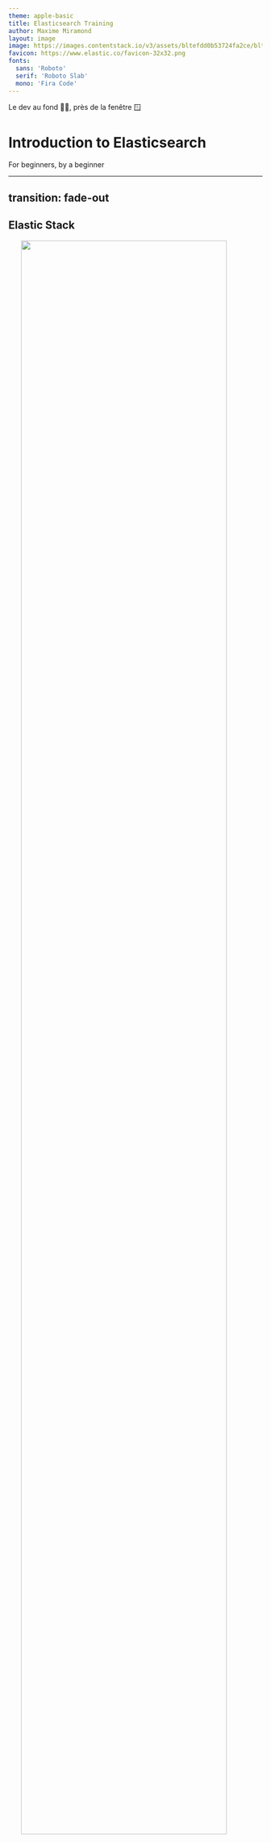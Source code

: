 ```yaml
---
theme: apple-basic
title: Elasticsearch Training
author: Maxime Miramond
layout: image
image: https://images.contentstack.io/v3/assets/bltefdd0b53724fa2ce/blt7e69fae920c5d2c7/60770b6cdbce59715a7d3a2f/blog-thumbnail-generic-elastic.png
favicon: https://www.elastic.co/favicon-32x32.png
fonts:
  sans: 'Roboto'
  serif: 'Roboto Slab'
  mono: 'Fira Code'
---
```


<div class="absolute top-5 right-5 text-blue-900">
  <span class="font-700 text-xs">
    Le dev au fond 🧑‍💻, près de la fenêtre 🪟
  </span>
</div>

<div class="absolute bottom-5">
  <h1>Introduction to Elasticsearch</h1>
  <p>For beginners, by a beginner</p>
</div>

---
transition: fade-out
---

## Elastic Stack

<img src="https://github.com/miramo/es-training/blob/main/assets/images/elk-stack.png?raw=true" style="display:block;float:none;margin-left:auto;margin-right:auto;height:90%">

<!--
ELK est une suite open source comprenant 3 composants principaux : Elasticsearch, Logstash et Kibana.
Beats a ensuite été ajouté pour former la stack ELK. ELK permet l’indexation et l’analyse de données.
Vous pourrez par exemple charger différents types de données, comme vos logs, et les visualiser sous forme de diagrammes personnalisés.
En plus des fonctionnalités énumérées ci-dessous, il peut également faire office de SIEM pour gérer les alertes de sécurité.
-->

---
transition: fade-out
layout: image-right
image: https://i.kym-cdn.com/photos/images/original/000/538/716/7f5.gif
---

## Key Features

<br><br>

- 🔎 Real-time search and analytics
- 📈 Scalability
- ✔️ High availability
- 🔓 Open-source
- 🔄 Flexible data models

---
transition: fade-out
layout: image-left
image: https://i.giphy.com/media/NBb0DtalEEyMU/giphy.webp
---

## Un peu de terminologie

| **Relational Database** | **Elasticsearch** |
|-------------------------|-------------------|
| Database                | Index             |
| Table                   | Type              |
| Row                     | Document          |
| Column                  | Field             |
| Schema                  | Mapping           |
| SQL                     | Query DSL         |

<br>

<a href="https://www.elastic.co/guide/en/elasticsearch/reference/current/removal-of-types.html#_schedule_for_removal_of_mapping_types" target="_blank">
    💡 elastic will remove types
</a>

<!--
types is deprecated in 7.x and removed in 8.x

Même si on peux faire une comparaison avec une base de données relationnelle, il ne faut pas oublier que ce n'est pas une base de données "primaire".
On s'en sert généralement pour maintenir une projection de différentes sources.
-->

---
transition: fade-out
---

## Run Elasticsearch

<br>

```bash
docker pull elasticsearch:8.8.1
```

```bash
docker run -d --rm --name elasticsearch -p 9200:9200 -p 9300:9300 -e "discovery.type=single-node" -e "xpack.security.enabled=false" elasticsearch:8.8.1
```

<br>

<v-clicks>
<img src="https://i.giphy.com/media/3o7btNa0RUYa5E7iiQ/giphy.webp" style="display:block;float:none;margin-left:auto;margin-right:auto;width:33%">
</v-clicks>


---
transition: fade-out
layout: two-cols
---

<template v-slot:default>

## API RESTful

<br>
Permet notamment de :

<v-clicks>

- 📂 Indexer un document
- 🔍 Rechercher un document
- ♻️ Mettre à jour un document
- 🗑️ Supprimer un document

</v-clicks>

<br><br>

<v-clicks>

<a href="https://www.elastic.co/guide/en/elasticsearch/reference/current/rest-apis.html" target="_blank">
    elastic.co/rest-apis.html
</a>

</v-clicks>

</template>
<template v-slot:right>

<v-clicks>
<img src="https://s3.memeshappen.com/memes/Who-is-JaSON-And-why-is-he-stateless-meme-46010.jpg">
</v-clicks>

</template>

---
transition: fade-in
---

## Création d'un index

L'URL de base se présente de la manière suivante

> http://localhost:9200/_index/_doc/_id

<br>

👉 Ajoutons un index pour stocker des informations sur les voitures Tesla

<v-clicks>
```bash
curl -XPUT 'http://localhost:9200/tesla/'
```
</v-clicks>

<v-clicks>
<div class="mt-10 flex justify-center items-center">
    <Tweet id="1519480761749016577" scale="0.7" />
</div>
</v-clicks>

---
transition: slide-out
---

## Mapping

👉 Ajoutons un mapping pour définir la structure de nos documents

<v-clicks>
```bash
curl -XPUT -H 'Content-Type: application/json' 'http://localhost:9200/tesla/_mapping' -d '
{
  "properties": {
    "name": {
      "type": "text"
    },
    "code": {
      "type": "keyword"
    },
    "description": {
      "type": "text"
    }
  }
}'
```
</v-clicks>

<div v-click>
Quand utiliser un type "text" ou "keyword" ? 🤔
</div>

<v-clicks>

- "text" : pour les champs qui doivent être analysés (recherche full-text)
- "keyword" : pour les champs qui ne doivent pas être analysés (recherche exacte)

</v-clicks>

<!--
Lorsque vous indexez un document sans mapping, Elasticsearch en crée automatiquement un pour vous en se basant sur les types de données des champs du document.
Faire attention, par défaut une string sera indexé en text, ce qui n'a aucuns sens pour un champ de type uuid par exemple.
Dans l'idéal, il faut toujours définir un mapping explicite pour chaque index.
-->

---
transition: slide-out
---

## Indexation d'un document

👉 Ajoutons quelques models Tesla

<v-clicks>
```bash
curl -XPUT -H 'Content-Type: application/json' 'http://localhost:9200/tesla/_doc/1' -d '
{
  "name": "Model S",
  "code": "S",
  "description": "LA berline électrique"
}'
```
</v-clicks>

<v-clicks>
```bash
curl -XPUT -H 'Content-Type: application/json' 'http://localhost:9200/tesla/_doc/2' -d '
{
  "name": "Model 3",
  "code": "3",
  "description": "La voiture électrique des devs"
}'
```
</v-clicks>

<v-clicks>
```bash
curl -XPUT -H 'Content-Type: application/json' 'http://localhost:9200/tesla/_doc/3' -d '
{
  "name": "Model X",
  "code": "X",
  "description": "Le SUV des michel qui ont trop de moula"
}'
```
</v-clicks>

---
transition: slide-in
---

## Recherche dans Elasticsearch

### > Où est-ce que j'ai garé ma Model S Plaid ? 🤔

👉 Ah, faisons une recherche rapide !

<v-clicks>

```bash
curl -XGET 'http://localhost:9200/tesla/_search?q=code:S'
```

</v-clicks>

<br>

<v-clicks>
<img src="https://media.tenor.com/l4ovlwYCwIkAAAAd/mkbhd-mini-tesla-mkbhd-tesla-pc.gif" style="display:block;float:none;margin-left:auto;margin-right:auto;width:33%">
</v-clicks>

---
transition: slide-in
layout: two-cols-header
clicks: 4
---

## Recherche dans Elasticsearch

::left::

<div style="width: 95%">

```json {all|12|18|19|21-25} {maxHeight:'400px'}
{
  "took":3,
  "timed_out":false,
  "_shards":{
    "total":1,
    "successful":1,
    "skipped":0,
    "failed":0
  },
  "hits":{
    "total":{
      "value":1,
      "relation":"eq"
    },
    "max_score":1.2039728,
    "hits":[
      {
        "_index":"tesla",
        "_id":"1",
        "_score":1.2039728,
        "_source":{
          "name":"Model S",
          "code":"S",
          "description":"LA berline électrique"
        }
      }
    ]
  }
}
```

</div>

::right::

<div v-click="1">

### ... nombre total de hits

</div>
<div v-click="2">

### ... l'index d'où il provient

</div>
<div v-click="3">

### ... l'id du document

</div>
<div v-click="4">

### ... la source du document

</div>

---
transition: slide-out
---

## Requêtes plus complexes avec Query DSL

<v-clicks>

- Requête "bool" : Combine plusieurs requêtes avec des opérateurs logiques
  - "must" : Tous les critères doivent être vérifiés (AND)
  - "should" : Au moins un critère doit être vérifié (OR)
  - "must_not" : Aucun critère ne doit être vérifié (NOT)
  - "filter" : Comme "must" mais ne contribue pas au score

- Requête "match" : Recherche basique correspondant aux termes dans les champs des documents

- Requête "multi_match" : Recherche un terme dans plusieurs champs différents

- Requête "aggregations" : Regroupe les données et fournit des statistiques sur ces groupes ("GROUP BY", "COUNT", "SUM", "AVG", "MIN", "MAX")

- Et bien plus encore...

- <a href="https://www.elastic.co/guide/en/elasticsearch/reference/current/query-dsl.html" target="_blank">elastic.co/query-dsl.html</a>

</v-clicks>

<!--
Must : C'est comme dire "Je veux absolument ça". Si vous mettez des conditions dans must, toutes ces conditions doivent être satisfaites. C'est l'équivalent d'un "AND" en SQL.

Filter : Imaginez que vous avez un groupe de résultats, mais vous voulez seulement ceux qui répondent à certaines conditions. Filter est utile pour cela. Les conditions que vous mettez sous filter agissent comme un post-filtre. De plus, le scoring n'est pas affecté par le filter.

Should : C'est comme dire "Ce serait bien si j'avais ça aussi". Si vous mettez des conditions dans should, elles ne sont pas indispensables mais si elles sont remplies, cela améliore le score (relevance score) de votre résultat.
-->

---
transition: slide-in
---

## Exemple de requête "match"

👉 Allons à la recherche de notre Model S !

```bash
curl -XGET -H 'Content-Type: application/json' 'http://localhost:9200/tesla/_search' -d '
{
  "query": {
    "match": {
      "code": "S"
    }
  }
}'
```

<br>

<v-clicks>
<img src="https://media.tenor.com/1sYGfNsOUbYAAAAC/jamie-foxx-elon-musk.gif" style="display:block;float:none;margin-left:auto;margin-right:auto;width:33%">
</v-clicks>

---
transition: slide-out
---

## Exemple de requête "bool"

👉 Et si on cherchait une Model S ou un Model 3 ?

```bash
curl -XGET -H 'Content-Type: application/json' 'http://localhost:9200/tesla/_search' -d '
{
  "query": {
    "bool": {
      "should": [
        { "match": { "code": "S" } },
        { "match": { "code": "3" } }
      ]
    }
  }
}'
```

<br>

<v-clicks>
<img src="https://media.tenor.com/SFjuTbTx4-oAAAAC/tugcekulas-elon-musk.gif" style="display:block;float:none;margin-left:auto;margin-right:auto;width:25%">
</v-clicks>
  
---
transition: slide-in
---

## Exemple de requête "multi_match"

👉 Recherchons tous les modèles Tesla qui ont 'model' dans leur nom ou leur description

```bash
curl -XGET -H 'Content-Type: application/json' 'http://localhost:9200/tesla/_search' -d '
{
  "query": {
    "multi_match": {
      "query": "model",
      "fields": ["name", "description"]
    }
  }
}'
```

<br>

<v-clicks>
<img src="https://media.tenor.com/UnqPvAxUphUAAAAC/elon-musk.gif" style="display:block;float:none;margin-left:auto;margin-right:auto;width:25%">
</v-clicks>

---
transition: slide-out
---

## Exemple de requête avec "aggregations"

👉 Regardons combien de modèles Tesla nous avons dans notre index

```bash
curl -XGET -H 'Content-Type: application/json' 'http://localhost:9200/tesla/_search' -d '
{
  "size": 0,
  "aggs": {
    "group_by_code": {
      "terms": {
        "field": "code"
      }
    }
  }
}'
```

<br>

<v-clicks>
<img src="https://media.tenor.com/6k-VJp84mMoAAAAC/elon-musk-too-much.gif" style="display:block;float:none;margin-left:auto;margin-right:auto;width:25%">
</v-clicks>

---
transition: slide-out
layout: two-cols-header
clicks: 6
---

## Pro tips 🎉

::left::

### > J'comprend R frère 🤯

<v-clicks>

### > Tkt, on va appeler le S 💯

</v-clicks>

<v-clicks>

👉 Utilise l'API de traduction SQL vers Query DSL

</v-clicks>

<v-clicks>

<div style="width: 98%">

```bash
POST _sql/translate?pretty --data-binary $'
{
  "query": "SELECT name FROM tesla 
      WHERE (MATCH(name, \'model\')
      OR MATCH(description, \'model\'))
      AND code = 3",
  "fetch_size": 5
}'
```

</div>

</v-clicks>

<div v-click="5">

👉 Ouuuuu, demande a ChatGPT 😎

</div>

::right::

<div v-click="4">

```json {all} { maxHeight: '410px' }
{
  "size" : 5,
  "query" : {
    "bool" : {
      "must" : [
        {
          "bool" : {
            "should" : [
              {
                "match" : {
                  "name" : {
                    "query" : "model"
                  }
                }
              },
              {
                "match" : {
                  "description" : {
                    "query" : "model"
                  }
                }
              }
            ],
            "boost" : 1.0
          }
        },
        {
          "term" : {
            "code" : {
              "value" : 3
            }
          }
        }
      ],
      "boost" : 1.0
    }
  },
  "_source" : false,
  "fields" : [
    {
      "field" : "name"
    }
  ],
  "sort" : [
    {
      "_doc" : {
        "order" : "asc"
      }
    }
  ],
  "track_total_hits" : -1
}
```

</div>

<div class="absolute bottom-0px" v-click="6">
  <img src="https://i.imgflip.com/82c55c.jpg" style="width:75%">
</div>

---
transition: slide-out
---

## Les analyzers

👉 Quand on indexe un document, Elasticsearch analyse le texte et le stocke dans un format optimisé pour la recherche.

<v-clicks>

Prenons l'exemple suivant :

```bash
curl -XPUT -H 'Content-Type: application/json' 'http://localhost:9200/tesla/_doc/4' -d '
{
  "name": "Model Y",
  "code": "Y",
  "description": "Le SUV compact"
}'
```
</v-clicks>

<v-clicks>

- Le champ "name" est analysé et stocké sous la forme "model" et "y"
- Le champ "description" est analysé et stocké sous la forme "suv" et "compact"
- Le champ "code" n'est pas analysé et stocké sous la forme "Y"
- Le champ "code" est donc plus adapté pour une recherche exacte
- Le champ "name" et "description" sont plus adaptés pour une recherche full-text
- <a href="https://www.elastic.co/guide/en/elasticsearch/reference/current/analysis.html" target="_blank">elastic.co/analysis.html</a>

</v-clicks>

---
transition: slide-out
---

## L’importance de l’analyse

👉 Prenons l'exemple suivant :

<v-clicks>

```bash
{
  "description": "Outre la recharge à domicile et sur bornes ordinaires, la Model 3
  dispose de bornes de recharges ultra-rapides appelées « Superchargeurs ». Elles permettent
  de récupérer 80 % de la charge en moins de 30 min ou 300 km en moins de 15 min sur la Model 3."
}
```

Avec l'analyse par défaut d'Elasticsearch, le champ "description" sera analysé et stocké sous la forme suivante :

```bash
{
  "description": ["outre", "recharge", "domicile", "borne", "ordinaire", "model", "superchargeur", "continent", "amerique", "nord", "europe", "asie", "oceanie", "permettre", "recuperer", "charge", "min", "km", "min", "model"]
}
```

</v-clicks>

<v-clicks>

- Lors d'une recherche, les termes recherchés sont analysés aussi, avec la même technique
- Si on recherche "Bornes" au pluriel, on ne trouvera pas de résultat
- Le token obtenu serait "bornes", qui n'existe pas dans notre index
- L’utilisateur va donc devoir saisir les mots exacts : avec pluriels, accents, ligature…
- Pas acceptable !

</v-clicks>

---
transition: slide-out
---

## L’importance de l’analyse

👉 Comment faire pour que la recherche soit plus permissive ?

<div v-click>

En utilisant l’analyzer french d’Elasticsearch, les tokens seront plutôt :
    
```bash
{
  "description": ["recharg", "domicil", "born", "ordinair", "model", "superchargeur", "continent", "ameriqu", "nord", "europ", "asi", "ocean", "permettr", "recuper", "charg", "min", "km", "min", "model"]
}
```

</div>

<v-clicks>

- Mieux, maintenant "bornes" est analysé et stocké sous la forme "born"
- On peut donc rechercher "bornes" ou "borne" et obtenir le même résultat
- <a href="https://www.elastic.co/guide/en/elasticsearch/reference/current/analysis-lang-analyzer.html" target="_blank">elastic.co/analysis-lang-analyzer.html</a>

</v-clicks>

---
transition: slide-out
layout: two-cols-header
clicks: 10
---

## Les différentes étapes de l’analyse

::left::

<div style="width: 95%">

```json {all|all|all|all|25|26-32|27|28|29|30|31} {maxHeight:'400px'}
{
  "settings": {
    "analysis": {
      "filter": {
        "french_elision": {
          "type":         "elision",
          "articles_case": true,
          "articles": [
              "l", "m", "t", "qu", "n", "s",
              "j", "d", "c", "jusqu", "quoiqu",
              "lorsqu", "puisqu"
            ]
        },
        "french_stop": {
          "type":       "stop",
          "stopwords":  "_french_"
        },
        "french_stemmer": {
          "type":       "stemmer",
          "language":   "light_french"
        }
      },
      "analyzer": {
        "french": {
          "tokenizer":  "icu_tokenizer",
          "filter": [
            "lowercase",
            "french_elision",
            "french_stop",
            "french_stemmer",
            "icu_folding"
          ]
        }
      }
    }
  }
}
```

</div>

::right::

<div style="width: 95%" class="text-xs">

<v-clicks at="0">

- **Character filter** : Supprime les caractères non désirés (ex : html_strip, mapping, pattern_replace)
- **Tokenizer** : Découpe le texte en tokens
- **Token filter** : Modifie les tokens obtenus

</v-clicks>

<div v-click="4">

- **tokenizer** par défaut : basique
- **icu_tokenizer** : basé sur la librairie ICU, gère efficacement le standard Unicode

</div>

<v-clicks at="4">

Les **token filters** permettent de modifier ces tokens :

</v-clicks>

<v-clicks at="5">

- **"lowercase"** transforme tous les tokens en minuscules
- **"elision"** supprime les élisions (ex : "l'homme" devient "homme")
- **"stop"** élimine les tokens considérés comme du bruit (ex : en, au, du, par, est)
- **"stemmer"** réduit les mots à leur racine (ex : "marche", "marches", "marcher", "marchera" deviennent "march")
- **"folding"** supprime les accents (ex : "école" devient "ecole")

</v-clicks>

</div>

<!--
Le tokenizer par défaut est basique, tandis que l'icu_tokenizer, basé sur la librairie ICU, gère efficacement le standard Unicode.
-->

---
transition: slide-out
---

## Pipelines

👉 Les pipelines permettent de définir une suite d'opérations à effectuer sur un champ lors de l'indexation.

<v-clicks>

Utiles pour :

</v-clicks>

<v-clicks>

- Modifier/manipuler les données avant l'indexation
- Enrichir les données avec des informations supplémentaires
- Supprimer des données non désirées

</v-clicks>

<br>

<v-clicks>

Vous pouvez les voir comme un moyen de transformer et enrichir vos données "à la volée" lors de l'indexation.

<a href="https://www.elastic.co/guide/en/elasticsearch/reference/current/ingest.html" target="_blank">elastic.co/pipeline.html</a>

<img src="https://media.tenor.com/e5TDUiAGEowAAAAC/pipes-bursting.gif" style="display:block;float:none;margin-left:auto;margin-right:auto;width:20%">

</v-clicks>

---
transition: slide-out
---

## Crée un pipeline

👉 Créons un pipeline pour enrichir nos données Tesla

```bash {all|6-9|12-15}
curl -XPUT -H 'Content-Type: application/json' 'http://localhost:9200/_ingest/pipeline/tesla-pipeline' -d '
{
  "description": "Pimp my Tesla",
  "processors": [
    {
      "set": {
        "field": "brand",
        "value": "Tesla"
      }
    },
    {
      "set": {
        "field": "created_at",
        "value": "{{_ingest.timestamp}}"
      }
    }
  ]
}'
```

---
transition: slide-out
---

## Ajouter un pipeline à l'indexation

👉 Ajoutons notre pipeline à l'indexation

<v-clicks>

```bash
curl -XPUT -H 'Content-Type: application/json' 'http://localhost:9200/tesla/_doc/4?pipeline=tesla-pipeline' -d '
{
  "name": "Model Y",
  "code": "Y",
  "description": "Le SUV compact"
}'
```

</v-clicks>

<v-clicks>

Ce qui nous donne :

</v-clicks>

<v-clicks>

```json {8,10}
{
   "_index":"tesla",
   "_id":"4",
   "_score":0.6931471,
   "_source":{
      "name":"Model Y",
      "description":"Le SUV compact",
      "created_at":"2023-09-15T18:21:04.476592889Z",
      "code":"Y",
      "brand":"Tesla"
   }
}
```

</v-clicks>

<!--
Ce qui a par exemple été utile lors de la migration d'ES 6.x vers 8.x sur IPA.
Où il n'était plus possible d'indéxer des champs de type "geo_shape" avec un input de type "circle, radius".
On a donc du introduire un pipeline pour transformer le point/radius en polygone.
-->

---
transition: fade-out
---

## Let’s practice!

💻 <a href="https://darling-seal-terribly.ngrok-free.app/app/dev_tools" target="_blank">go.gojob.com/eskibana</a>

📚 <a href="https://www.notion.so/gojob-interim/Elasticsearch-Training-Template-1042d7f88eb5436087189acdf10deaed" target="_blank">go.gojob.com/esexo</a>

<br>

<img src="https://i.giphy.com/media/3oKIPnAiaMCws8nOsE/giphy.webp" style="display:block;float:none;margin-left:auto;margin-right:auto;width:35%">

